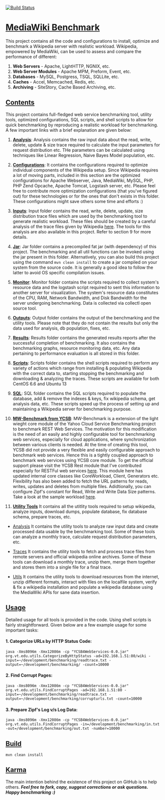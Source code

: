 [![Build Status](https://api.travis-ci.org/shivam-maharshi/mw-benchmark.svg?branch=master)](https://travis-ci.org/shivam-maharshi/mw-benchmark)

# [MediaWiki Benchmark](https://github.com/shivam-maharshi/mw-benchmark/tree/master)
This project contains all the code and configurations to install, optimize and benchmark a Wikipedia server with realistic workload. Wikipedia, empowered by MediaWiki, can be used to assess and compare the performance of different:

1. **Web Servers** - Apache, LightHTTP, NGNIX, etc.
2. **Web Server Modules** - Apache MPM, Preform, Event, etc.
3. **Databases** - MySQL, Postgress, TSQL, SQLLite, etc.
4. **Caches** - Accel, Memcached, Redis, etc.
5. **Archiving** - SiteStory, Cache Based Archiving, etc.

## [Contents](https://github.com/shivam-maharshi/mw-benchmark/tree/master)

This project contains full-fledged web service benchmarking tool, utility tools, optimized configurations, SQL scripts, and shell scripts to allow for quick benchmarking by reproducing a realistic workload for benchmarking. A few important links with a brief explanation are given below:

1. **[Analysis](https://github.com/shivam-maharshi/mw-benchmark/tree/master/analysis)**:
Analysis contains the raw input data about the read, write, delete, update & size trace required to calculate the input parameters for request distribution etc. THe parameters can be calculated using techniques like Linear Regression, Naive Bayes Model population, etc.

2. **[Configurations](https://github.com/shivam-maharshi/mw-benchmark/tree/master/conf)**:
It contains the configurations required to optimize individual components of the Wikipedia setup. Since Wikipedia requires a lot of moving parts, included in this section are the optimized configurations for Apache Webserver, Java, MediaWiki, MySQL, PHP, PHP Zend Opcache, Apache Tomcat, Logstash server, etc. Please feel free to contribute more optimization configurations (that you've figured out) for these technologies or for the ones that don't exists in this folder. These configurations might save others some time and efforts :)

3. **[Inputs](https://github.com/shivam-maharshi/mw-benchmark/tree/master/input)**:
Input folder contains the read, write, delete, update, size distribution trace files which are used by the benchmarking tool to generate realistic workload. These files should be created by a careful analysis of the trace files given by Wikipedia [here](https://dumps.wikimedia.org/backup-index.html). The tools for this analysis are also available in this project. Refer to section 9 for more details.

4. **[Jar](https://github.com/shivam-maharshi/mw-benchmark/tree/master/jar)**:
Jar folder contains a precompiled fat jar (with dependency) of this project. The benchmarking and all util functions can be invoked using the jar present in this folder. Alternatively, you can also build this project using the command ```mvn clean install``` to create a jar compiled on your system from the source code. It is generally a good idea to follow the latter to avoid OS specific compilation issues.

5. **[Monitor](https://github.com/shivam-maharshi/mw-benchmark/tree/master/monitor)**:
Monitor folder contains the scripts required to collect system's resource data and the logstash script required to sent this information to another server for visualization. The system's resource data constitutes of the CPU, RAM, Network Bandwidth, and Disk Bandwidth for the server undergoing benchmarking. Data is collected via collectl open source tool.

6. **[Outputs](https://github.com/shivam-maharshi/mw-benchmark/tree/master/output)**:
Output folder contains the output of the benchmarking and the utility tools. Please note that they do not contain the results but only the data used for analysis, db population, fixes, etc.

7. **[Results](https://github.com/shivam-maharshi/mw-benchmark/tree/master/results)**:
Results folder contains the generated results reports after the successful completion of benchmarking. It also contains the benchmarking graphs, resource monitoring data, etc. Any data  pertaining to performance evaluation is all stored in this folder.

8. **[Scripts](https://github.com/shivam-maharshi/mw-benchmark/tree/master/scripts)**:
Scripts folder contains the shell scripts required to perform any variety of actions which range from installing & populating Wikipedia with the correct data to, starting stopping the benchmarking and downloading & analyzing the traces. These scripts are available for both CentOS 6.6 and Ubuntu 13 

9. **[SQL](https://github.com/shivam-maharshi/mw-benchmark/tree/master/sql)**:
SQL folder contains the SQL scripts required to populate the database, add & remove the indexes & keys, fix wikipedia schema, get analysis data, etc. These scripts speed up the process of setting up and maintaining a Wikipedia server for benchmarking purpose.

10. **[MW-Benchmark from YCSB](https://github.com/shivam-maharshi/mw-benchmark/tree/master/src/main/java/com/yahoo/ycsb)**:
MW-Benchmark is a extension of the light wieght core module of the Yahoo Cloud Service Benchmarking project to benchmark REST Web Services. The motivation for this modification is the need of an easily and highly configurable tool for benchmarking web services, especially for cloud applications, where synchronization between various clients is needed. At the time of creating this tool, YCSB did not provide a very flexible and easily configurable approach to benchmark web services. Hence this is a tightly coupled approach to benchmark web services using YCSB core module. To get the official support please visit the YCSB Rest module that I've contributed especially for RESTFul web services [here](https://github.com/brianfrankcooper/YCSB/tree/master/rest). This module here has updated internal core classes like CoreWorkload, Client, Generators etc. Flexibility has also been added to fetch the URL patterns for reads, writes, updates and deletes from multiple files. Adidtionally, you can configure Zipf's constant for Read, Write and Write Data Size patterns. Take a look at the sample workload [here](https://github.com/shivam-maharshi/mw-benchmark/tree/master/workload).

11. **[Utility Tools](https://github.com/shivam-maharshi/mw-benchmark/tree/master/src/main/java/org/vt/edu)**
It contains all the utitlity tools required to setup wikipedia, analyze inputs, download dumps, populate database, fix database schema, prepare traces, etc.

* [Analysis](https://github.com/shivam-maharshi/mw-benchmark/tree/master/src/main/java/org/vt/edu/analysis)
  It contains the utility tools to analyze raw input data and create processed data usable by the benchmarking tool. Some of these tools can analyze a monthly trace, calculate request distribution parameters, etc.
  
* [Traces](https://github.com/shivam-maharshi/mw-benchmark/tree/master/src/main/java/org/vt/edu/trace)
  It contains the utility tools to fetch and process trace files from remote servers and official wikipedia online archives. Some of these tools can download a monthly trace, unzip them, merge them together and stores them into a single file for a final trace.

* [Utils](https://github.com/shivam-maharshi/mw-benchmark/tree/master/src/main/java/org/vt/edu/trace)
  It contains the utility tools to download resources from the internet, unzip different formats, interact with files on the localfile system, verify & fix a wikipedia installation and populate a wikipedia database using the MediaWiki APIs for sane data insertion.

## [Usage](https://github.com/shivam-maharshi/mw-benchmark/tree/master)

Detailed usage for all tools is provided in the code. Using shell scripts is fairly straightforward. Given below are a few example usage for some important tasks:

#### 1. Categorize URLs by HTTP Status Code:

```
java -Xms8096m -Xmx12086m -cp "YCSB4WebServices-0.0.jar" org.vt.edu.utils.CategorizeByHttpStatus -ad=192.168.1.51:80/wiki -input=~/development/benchmarking/readtrace.txt -output=~/development/benchmarking/ -count=10000
```

#### 2. Find Corrupt Pages:

```
java -Xms8096m -Xmx12086m -cp "YCSB4WebServices-0.0.jar" org.vt.edu.utils.FindCorruptPages -ad=192.168.1.51:80 -input=~/development/benchmarking/readtrace.txt -output=~/development/benchmarking/corrupturls.txt -count=10000
```

#### 3. Prepare Zipf's Log v/s Log Data:

```
java -Xms8096m -Xmx12086m -cp "YCSB4WebServices-0.0.jar" org.vt.edu.utils.FindCorruptPages -in=/development/benchmarking/in.txt -out=/development/benchmarking/out.txt -number=10000
```

## [Build](https://github.com/shivam-maharshi/mw-benchmark/tree/master)

```
mvn clean install
```

## [Karma](https://github.com/shivam-maharshi/mw-benchmark/tree/master)
The main intention behind the existence of this project on GitHub is to help others. _**Feel free to fork, copy, suggest corrections or ask questions. Happy benchmarking :)**_
